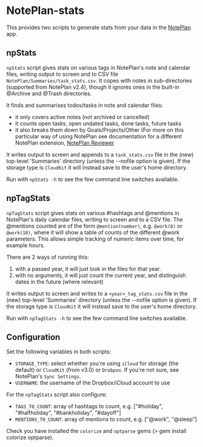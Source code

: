 # NotePlan-stats
This provides two scripts to generate stats from your data in the [NotePlan](https://noteplan.co/) app.

<!-- Yes, I'll keep both around. New users will get CloudKit by default, if someone still has files in iCloud Drive, NotePlan will keep iCloud Drive by default till the user changes it manually. 
Folders inside "Notes" will be uploaded. I didn't try adding folders in "Calendar", but they definitely won't be added in the root folder. Also hidden files won't be synced, such as files starting with a dot. -->

## npStats
`npStats` script gives stats on various tags in NotePlan's note and calendar files, writing output to screen and to CSV file <code>NotePlan/Summaries/task_stats.csv</code>.
It copes with notes in sub-directories (supported from NotePlan v2.4), though it ignores ones in the built-in @Archive and @Trash directories.

It finds and summarises todos/tasks in note and calendar files:
- it only covers active notes (not archived or cancelled)
- it counts open tasks, open undated tasks, done tasks, future tasks
- it also breaks them down by Goals/Projects/Other (For more on this particular way of using NotePlan see documentation for a different NotePlan extension, [NotePlan Reviewer]((https://github.com/jgclark/NotePlan-review).)

It writes output to screen and appends to a `task_stats.csv` file in the (new) top-level 'Summaries' directory (unless the --nofile option is given). If the storage type is `CloudKit` it will instead save to the user's home directory.

Run with <code>npStats -h</code> to see the few command line switches available.

## npTagStats
`npTagStats` script gives stats on various #hashtags and @mentions in NotePlan's daily calendar files, writing to screen and to a CSV file. The @mentions counted are of the form `@mention(number)`, e.g. `@work(8)` or `@work(10)`, where it will show a table of counts of the different @work parameters. This allows simple tracking of numeric items over time, for example hours.

There are 2 ways of running this:

1. with a passed year, it will just look in the files for that year.
2. with no arguments, it will just count the current year, and distinguish dates in the future (where relevant)

It writes output to screen and writes to a `<year>_tag_stats.csv` file in the (new) top-level 'Summaries' directory (unless the --nofile option is given).  If the storage type is `CloudKit` it will instead save to the user's home directory.

Run with <code>npTagStats -h</code> to see the few command line switches available.
<!-- more here -->

## Configuration
Set the following variables in both scripts:
- <code>STORAGE_TYPE</code>: select whether you're using `iCloud` for storage (the default) or `CloudKit` (from v3.0) or `Drobpox`. If you're not sure, see NotePlan's `Sync Settings`.
- <code>USERNAME</code>: the username of the Dropbox/iCloud account to use

For the `npTagStats` script also configure:
- <code>TAGS_TO_COUNT</code>: array of hashtags to count, e.g. ["#holiday", "#halfholiday", "#bankholiday", "#dayoff"]
- <code>MENTIONS_TO_COUNT</code>: array of mentions to count, e.g. ["@work", "@sleep"]

Check you have installed the `colorize` and `optparse` gems (> gem install colorize optparse).
